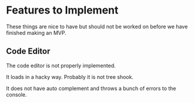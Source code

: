 # Features to Implement

These things are nice to have but should not be worked on before we have finished making an MVP.

## Code Editor

The code editor is not properly implemented. 

It loads in a hacky way. Probably it is not tree shook. 

It does not have auto complement and throws a bunch of errors to the console. 
